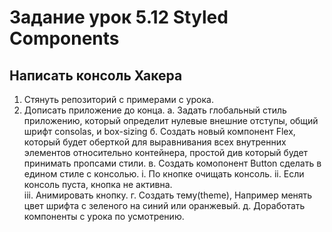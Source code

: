 

# Задание урок 5.12 Styled Components

## Написать консоль Хакера

1. Стянуть репозиторий с примерами с урока.
2. Дописать приложение до конца.
  a. Задать глобальный стиль приложению, который определит нулевые внешние отступы, общий шрифт consolas, и box-sizing
  б. Создать новый компонент Flex, который будет оберткой для выравнивания всех внутренних элементов относительно контейнера, 
      простой див который будет принимать пропсами стили. 
  в. Создать комопонент Button сделать в едином стиле с консолью. 
      i. По кнопке очищать консоль. 
      ii. Если консоль пуста, кнопка не активна.  
      iii. Анимировать кнопку.
  г. Создать тему(theme), Например менять цвет шрифта с зеленого на синий или оранжевый. 
  д. Доработать компоненты с урока по усмотрению.
     


